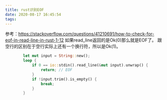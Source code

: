 ```yaml
---
title: rust识别EOF
date: 2020-08-17 16:45:54
tags:
---
```


参考：<https://stackoverflow.com/questions/41210691/how-to-check-for-eof-in-read-line-in-rust-1-12>
如果read_line返回的是Ok(0)那么就是EOF了。
跟空行的区别在于空行实际上还有一个换行符，所以是Ok(1)。
```rust
        let mut input = String::new();
        loop {
            if 0 == io::stdin().read_line(&mut input).unwrap() {
                return;	// EOF
            }
            if !input.trim().is_empty() {
                break;
            }
        }
```
